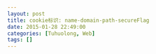 ```yaml
---
layout: post
title: cookie标识: name-domain-path-secureFlag
date: 2015-01-28 22:49:00
categories: [Tuhuolong, Web]
tags: []
---
```

       